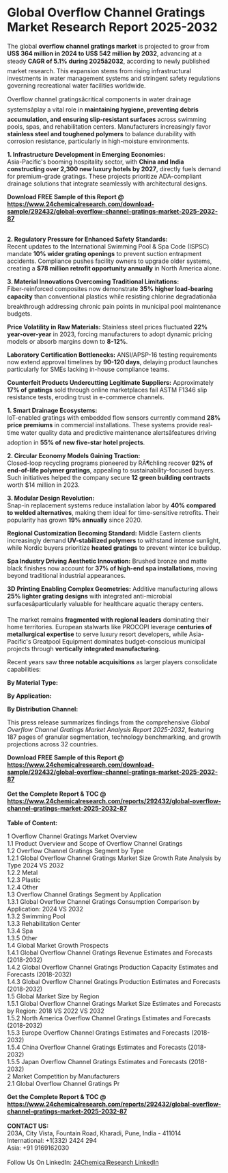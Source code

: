<h1>Global Overflow Channel Gratings Market Research Report 2025-2032</h1><p>The global <strong>overflow channel gratings market</strong> is projected to grow from <strong>US$ 364 million in 2024 to US$ 542 million by 2032</strong>, advancing at a steady <strong>CAGR of 5.1% during 2025â2032</strong>, according to newly published market research. This expansion stems from rising infrastructural investments in water management systems and stringent safety regulations governing recreational water facilities worldwide.</p><p>Overflow channel gratingsâcritical components in water drainage systemsâplay a vital role in <strong>maintaining hygiene, preventing debris accumulation, and ensuring slip-resistant surfaces</strong> across swimming pools, spas, and rehabilitation centers. Manufacturers increasingly favor <strong>stainless steel and toughened polymers</strong> to balance durability with corrosion resistance, particularly in high-moisture environments.</p><p><strong>1. Infrastructure Development in Emerging Economies:</strong><br>
Asia-Pacific's booming hospitality sector, with <strong>China and India constructing over 2,300 new luxury hotels by 2027</strong>, directly fuels demand for premium-grade gratings. These projects prioritize ADA-compliant drainage solutions that integrate seamlessly with architectural designs.</p><div><b>Download FREE Sample of this Report @ 
            <a href="https://www.24chemicalresearch.com/download-sample/292432/global-overflow-channel-gratings-market-2025-2032-87">
            https://www.24chemicalresearch.com/download-sample/292432/global-overflow-channel-gratings-market-2025-2032-87</a></b></div><br><p><strong>2. Regulatory Pressure for Enhanced Safety Standards:</strong><br>
Recent updates to the International Swimming Pool &amp; Spa Code (ISPSC) mandate <strong>10% wider grating openings</strong> to prevent suction entrapment accidents. Compliance pushes facility owners to upgrade older systems, creating a <strong>$78 million retrofit opportunity annually</strong> in North America alone.</p><p><strong>3. Material Innovations Overcoming Traditional Limitations:</strong><br>
Fiber-reinforced composites now demonstrate <strong>35% higher load-bearing capacity</strong> than conventional plastics while resisting chlorine degradationâa breakthrough addressing chronic pain points in municipal pool maintenance budgets.</p><p><strong>Price Volatility in Raw Materials:</strong> Stainless steel prices fluctuated <strong>22% year-over-year</strong> in 2023, forcing manufacturers to adopt dynamic pricing models or absorb margins down to <strong>8-12%</strong>.</p><p><strong>Laboratory Certification Bottlenecks:</strong> ANSI/APSP-16 testing requirements now extend approval timelines by <strong>90-120 days</strong>, delaying product launches particularly for SMEs lacking in-house compliance teams.</p><p><strong>Counterfeit Products Undercutting Legitimate Suppliers:</strong> Approximately <strong>17% of gratings</strong> sold through online marketplaces fail ASTM F1346 slip resistance tests, eroding trust in e-commerce channels.</p><p><strong>1. Smart Drainage Ecosystems:</strong><br>
IoT-enabled gratings with embedded flow sensors currently command <strong>28% price premiums</strong> in commercial installations. These systems provide real-time water quality data and predictive maintenance alertsâfeatures driving adoption in <strong>55% of new five-star hotel projects</strong>.</p><p><strong>2. Circular Economy Models Gaining Traction:</strong><br>
Closed-loop recycling programs pioneered by RÃ¶chling recover <strong>92% of end-of-life polymer gratings</strong>, appealing to sustainability-focused buyers. Such initiatives helped the company secure <strong>12 green building contracts</strong> worth $14 million in 2023.</p><p><strong>3. Modular Design Revolution:</strong><br>
Snap-in replacement systems reduce installation labor by <strong>40% compared to welded alternatives</strong>, making them ideal for time-sensitive retrofits. Their popularity has grown <strong>19% annually</strong> since 2020.</p><p><strong>Regional Customization Becoming Standard:</strong> Middle Eastern clients increasingly demand <strong>UV-stabilized polymers</strong> to withstand intense sunlight, while Nordic buyers prioritize <strong>heated gratings</strong> to prevent winter ice buildup.</p><p><strong>Spa Industry Driving Aesthetic Innovation:</strong> Brushed bronze and matte black finishes now account for <strong>37% of high-end spa installations</strong>, moving beyond traditional industrial appearances.</p><p><strong>3D Printing Enabling Complex Geometries:</strong> Additive manufacturing allows <strong>25% lighter grating designs</strong> with integrated anti-microbial surfacesâparticularly valuable for healthcare aquatic therapy centers.</p><p>The market remains <strong>fragmented with regional leaders</strong> dominating their home territories. European stalwarts like PROCOPI leverage <strong>centuries of metallurgical expertise</strong> to serve luxury resort developers, while Asia-Pacific's Greatpool Equipment dominates budget-conscious municipal projects through <strong>vertically integrated manufacturing</strong>.</p><p>Recent years saw <strong>three notable acquisitions</strong> as larger players consolidate capabilities:</p><p><strong>By Material Type:</strong></p><p><strong>By Application:</strong></p><p><strong>By Distribution Channel:</strong></p><p>This press release summarizes findings from the comprehensive <em>Global Overflow Channel Gratings Market Analysis Report 2025-2032</em>, featuring 187 pages of granular segmentation, technology benchmarking, and growth projections across 32 countries.</p><div><b>Download FREE Sample of this Report @ 
            <a href="https://www.24chemicalresearch.com/download-sample/292432/global-overflow-channel-gratings-market-2025-2032-87">
            https://www.24chemicalresearch.com/download-sample/292432/global-overflow-channel-gratings-market-2025-2032-87</a></b></div><br><div><b>Get the Complete Report & TOC @ 
            <a href="https://www.24chemicalresearch.com/reports/292432/global-overflow-channel-gratings-market-2025-2032-87">
            https://www.24chemicalresearch.com/reports/292432/global-overflow-channel-gratings-market-2025-2032-87</a></b></div><br>
            <b>Table of Content:</b><p>1 Overflow Channel Gratings Market Overview<br />
    1.1 Product Overview and Scope of Overflow Channel Gratings<br />
    1.2 Overflow Channel Gratings Segment by Type<br />
        1.2.1 Global Overflow Channel Gratings Market Size Growth Rate Analysis by Type 2024 VS 2032<br />
        1.2.2 Metal<br />
        1.2.3 Plastic<br />
        1.2.4 Other<br />
    1.3 Overflow Channel Gratings Segment by Application<br />
        1.3.1 Global Overflow Channel Gratings Consumption Comparison by Application: 2024 VS 2032<br />
        1.3.2 Swimming Pool<br />
        1.3.3 Rehabilitation Center<br />
        1.3.4 Spa<br />
        1.3.5 Other<br />
    1.4 Global Market Growth Prospects<br />
        1.4.1 Global Overflow Channel Gratings Revenue Estimates and Forecasts (2018-2032)<br />
        1.4.2 Global Overflow Channel Gratings Production Capacity Estimates and Forecasts (2018-2032)<br />
        1.4.3 Global Overflow Channel Gratings Production Estimates and Forecasts (2018-2032)<br />
    1.5 Global Market Size by Region<br />
        1.5.1 Global Overflow Channel Gratings Market Size Estimates and Forecasts by Region: 2018 VS 2022 VS 2032<br />
        1.5.2 North America Overflow Channel Gratings Estimates and Forecasts (2018-2032)<br />
        1.5.3 Europe Overflow Channel Gratings Estimates and Forecasts (2018-2032)<br />
        1.5.4 China Overflow Channel Gratings Estimates and Forecasts (2018-2032)<br />
        1.5.5 Japan Overflow Channel Gratings Estimates and Forecasts (2018-2032)<br />
2 Market Competition by Manufacturers<br />
    2.1 Global Overflow Channel Gratings Pr</p><div><b>Get the Complete Report & TOC @ 
            <a href="https://www.24chemicalresearch.com/reports/292432/global-overflow-channel-gratings-market-2025-2032-87">
            https://www.24chemicalresearch.com/reports/292432/global-overflow-channel-gratings-market-2025-2032-87</a></b></div><br><b>CONTACT US:</b><br>
            203A, City Vista, Fountain Road, Kharadi, Pune, India - 411014<br>
            International: +1(332) 2424 294<br>
            Asia: +91 9169162030 <br><br>
            Follow Us On LinkedIn: <a href="https://www.linkedin.com/company/24chemicalresearch/">24ChemicalResearch LinkedIn</a>